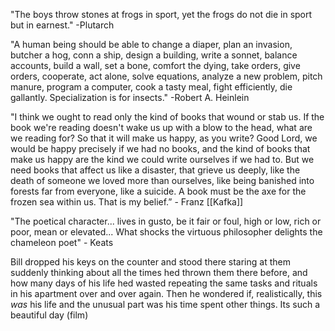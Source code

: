 "The boys throw stones at frogs in sport, yet the frogs do not die in sport but in earnest." 
	-Plutarch

"A human being should be able to change a diaper, plan an invasion, butcher a hog, conn a ship, design a building, write a sonnet, balance accounts, build a wall, set a bone, comfort the dying, take orders, give orders, cooperate, act alone, solve equations, analyze a new problem, pitch manure, program a computer, cook a tasty meal, fight efficiently, die gallantly. Specialization is for insects."
	-Robert A. Heinlein

"I think we ought to read only the kind of books that wound or stab us. If the book we're reading doesn't wake us up with a blow to the head, what are we reading for? So that it will make us happy, as you write? Good Lord, we would be happy precisely if we had no books, and the kind of books that make us happy are the kind we could write ourselves if we had to. But we need books that affect us like a disaster, that grieve us deeply, like the death of someone we loved more than ourselves, like being banished into forests far from everyone, like a suicide. A book must be the axe for the frozen sea within us. That is my belief.” - Franz [[Kafka]]

"The poetical character... lives in gusto, be it fair or foul, high or low, rich or poor, mean or elevated... What shocks the virtuous philosopher delights the chameleon poet"
	- Keats

Bill dropped his keys on the counter and stood there staring at them suddenly thinking about all the times hed thrown them there before, and how many days of his life hed wasted repeating the same tasks and rituals in his apartment over and over again. Then he wondered if, realistically, this *was* his life and the unusual part was his time spent other things.
	Its such a beautiful day (film) 